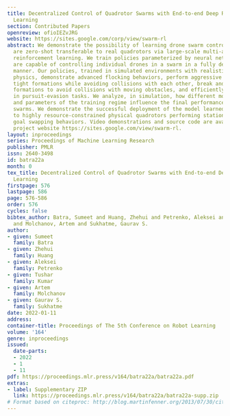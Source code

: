```yaml
---
title: Decentralized Control of Quadrotor Swarms with End-to-end Deep Reinforcement
  Learning
section: Contributed Papers
openreview: ofioIEZvJRG
website: https://sites.google.com/corp/view/swarm-rl
abstract: We demonstrate the possibility of learning drone swarm controllers that
  are zero-shot transferable to real quadrotors via large-scale multi-agent end-to-end
  reinforcement learning. We train policies parameterized by neural networks that
  are capable of controlling individual drones in a swarm in a fully decentralized
  manner. Our policies, trained in simulated environments with realistic quadrotor
  physics, demonstrate advanced flocking behaviors, perform aggressive maneuvers in
  tight formations while avoiding collisions with each other, break and re-establish
  formations to avoid collisions with moving obstacles, and efficiently coordinate
  in pursuit-evasion tasks. We analyze, in simulation, how different model architectures
  and parameters of the training regime influence the final performance of neural
  swarms. We demonstrate the successful deployment of the model learned in simulation
  to highly resource-constrained physical quadrotors performing station keeping and
  goal swapping behaviors. Video demonstrations and source code are available at the
  project website https://sites.google.com/view/swarm-rl.
layout: inproceedings
series: Proceedings of Machine Learning Research
publisher: PMLR
issn: 2640-3498
id: batra22a
month: 0
tex_title: Decentralized Control of Quadrotor Swarms with End-to-end Deep Reinforcement
  Learning
firstpage: 576
lastpage: 586
page: 576-586
order: 576
cycles: false
bibtex_author: Batra, Sumeet and Huang, Zhehui and Petrenko, Aleksei and Kumar, Tushar
  and Molchanov, Artem and Sukhatme, Gaurav S.
author:
- given: Sumeet
  family: Batra
- given: Zhehui
  family: Huang
- given: Aleksei
  family: Petrenko
- given: Tushar
  family: Kumar
- given: Artem
  family: Molchanov
- given: Gaurav S.
  family: Sukhatme
date: 2022-01-11
address:
container-title: Proceedings of The 5th Conference on Robot Learning
volume: '164'
genre: inproceedings
issued:
  date-parts:
  - 2022
  - 1
  - 11
pdf: https://proceedings.mlr.press/v164/batra22a/batra22a.pdf
extras:
- label: Supplementary ZIP
  link: https://proceedings.mlr.press/v164/batra22a/batra22a-supp.zip
# Format based on citeproc: http://blog.martinfenner.org/2013/07/30/citeproc-yaml-for-bibliographies/
---
```

